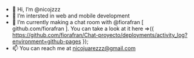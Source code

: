 - 👋 Hi, I’m @nicojzzz
- 👀 I’m intersted in web and mobile development
- 🌱 I’m currently making a chat room with @fiorafran [ github.com/fiorafran ]. You can take a look at it here =>({ https://github.com/fiorafran/Chat-proyecto/deployments/activity_log?environment=github-pages });
- 📫 You can reach me at nicojuarezzz@gmail.com

<!---
nicojzzz/nicojzzz is a ✨ special ✨ repository because its `README.md` (this file) appears on your GitHub profile.
You can click the Preview link to take a look at your changes.
--->
